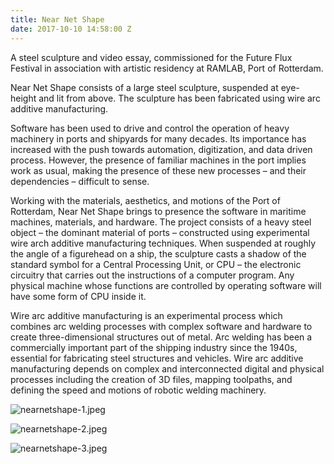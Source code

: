 ```yaml
---
title: Near Net Shape
date: 2017-10-10 14:58:00 Z
---
```


A steel sculpture and video essay, commissioned for the Future Flux Festival in association with artistic residency at RAMLAB, Port of Rotterdam.

Near Net Shape consists of a large steel sculpture, suspended at eye-height and lit from above. The sculpture has been fabricated using wire arc additive manufacturing.
 
Software has been used to drive and control the operation of heavy machinery in ports and shipyards for many decades. Its importance has increased with the push towards automation, digitization, and data driven process. However, the presence of familiar machines in the port implies work as usual, making the presence of these new processes – and their dependencies – difficult to sense.
 
Working with the materials, aesthetics, and motions of the Port of Rotterdam, Near Net Shape brings to presence the software in maritime machines, materials, and hardware. The project consists of a heavy steel object ­– the dominant material of ports – constructed using experimental wire arch additive manufacturing techniques. When suspended at roughly the angle of a figurehead on a ship, the sculpture casts a shadow of the standard symbol for a Central Processing Unit, or CPU – the electronic circuitry that carries out the instructions of a computer program. Any physical machine whose functions are controlled by operating software will have some form of CPU inside it.
 
Wire arc additive manufacturing is an experimental process which combines arc welding processes with complex software and hardware to create three-dimensional structures out of metal. Arc welding has been a commercially important part of the shipping industry since the 1940s, essential for fabricating steel structures and vehicles. Wire arc additive manufacturing depends on complex and interconnected digital and physical processes including the creation of 3D files, mapping toolpaths, and defining the speed and motions of robotic welding machinery.

![nearnetshape-1.jpeg](/uploads/nearnetshape-1.jpeg)

![nearnetshape-2.jpeg](/uploads/nearnetshape-2.jpeg)

![nearnetshape-3.jpeg](/uploads/nearnetshape-3.jpeg)